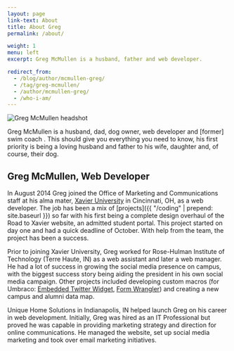 ```yaml
---
layout: page
link-text: About
title: About Greg
permalink: /about/

weight: 1
menu: left
excerpt: Greg McMullen is a husband, father and web developer.

redirect_from:
  - /blog/author/mcmullen-greg/
  - /tag/greg-mcmullen/
  - /author/mcmullen-greg/
  - /who-i-am/
---
```


![Greg McMullen headshot](https://s.gravatar.com/avatar/3f158d6d2cfa6bc7929428524d50faa3?s=225)

Greg McMullen is a husband, dad, dog owner, web developer and [former] swim coach . This should give you everything you need to know, his first priority is being a loving husband and father to his wife, daughter and, of course, their dog.

## Greg McMullen, Web Developer

In August 2014 Greg joined the Office of Marketing and Communications staff at his alma mater, [Xavier University](http://www.xavier.edu) in Cincinnati, OH, as a web developer. The job has been a mix of [projects]({{ "/coding" | prepend: site.baseurl }}) so far with his first being a complete design overhaul of the Road to Xavier website, an admitted student portal. This project started on day one and had a quick deadline of October. With help from the team, the project has been a success.

Prior to joining Xavier University, Greg worked for Rose-Hulman Institute of Technology (Terre Haute, IN) as a web assistant and later a web manager. He had a lot of success in growing the social media presence on campus, with the biggest success story being aiding the president in his own social media campaign. Other projects included developing custom macros (for Umbraco: [Embedded Twitter Widget](http://bit.ly/1VWWgL1), [Form Wrangler](http://bit.ly/1SoVpUD)) and creating a new campus and alumni data map.

Unique Home Solutions in Indianapolis, IN helped launch Greg on his career in web development. Initially, Greg was hired as an IT Professional but proved he was capable in providing marketing strategy and direction for online communications. He managed the website, set up social media marketing and took over email marketing initiatives.
